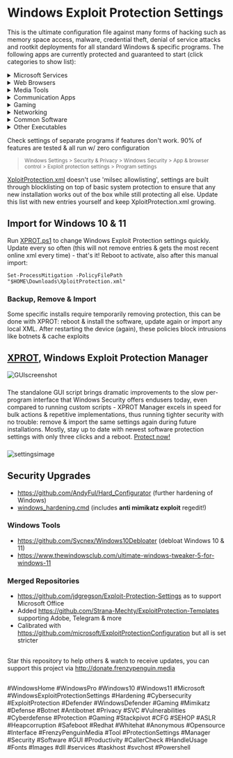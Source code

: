 # Windows Exploit Protection Settings

This is the ultimate configuration file against many forms of hacking such as memory space access, malware, credential theft, denial of service attacks and rootkit deployments for all standard Windows & specific programs. The following apps are currently protected and guaranteed to start (click categories to show list):

<details>
<summary>  Microsoft Services </summary>
  
- Literally all (!) basic Windows programs from boot. Beyond recommendations
(took a few bluescreens >.<)
- OneDrive
- File Explorer
- Smartscreen
- Windows Settings
- Task Manager
- Windows Store
- search index
- SSH
- svchost
- smss
- csrss
- conhost
- dashost
- OOBEbroker
- WMI
- wininit
- winlogon
- WerFault
- lsalso & lsass
- and many more (everything on Windows 10 & 11)
</details>
<details>
<summary> Web Browsers </summary>
  
- Google Chrome (allowing extensions)
- Mozilla Firefox (fully functional with many protection settings)
- Internet Explorer (misclicks happen)
- Opera
- Safari
- Thorium
- Edge
- DuckDuckGo
- Brave
</details>
<details>
<summary> Media Tools </summary>
  
- Audacity
- butt audio streaming
- Virtual DJ
- Photoshop
- Groove Music
- Winamp
- foobar2000
- iTunes
- Windows Media Player
- NDIRecord
- StreamDeck
- Yamaha Steinberg USB
- vMix64
- BlackMagic Video
- VLC Media Player
</details>
<details>
<summary> Communication Apps </summary>

- Skype
- Lync
- Pidgin
- Telegram
- MS Outlook
- Thunderbird
- Windows Live Mail
- Google Talk
- Slack
- Whatsapp
- Armcord (a Discord client)
- Discord
</details>
<details>
<summary> Gaming </summary>

- Steam
- Ubisoft
- EA - Electronic Arts
- GOG Galaxy (edit version number in .XML file accordingly)
- EasyAntiCheat
- The Sims 4
- Cyberpunk 2077
- Firestorm viewer for Second Life
- Radegast
</details>
<details>
<summary> Networking </summary>

- [dnscrypt-proxy](https://github.com/DNSCrypt/dnscrypt-proxy)
- Tor
- WARP 1.1.1.1
- OpenVPN
- WireGuard
- VPN Unlimited

</details>
<details>
<summary>  Common Software </summary>

- Acrobat Reader PDF
- cmd
- Foxit PDF Reader
- Java
- MS Access
- MS Excel
- MS PowerPoint
- MS Word
- MS Wordpad
- MS Notepad
- Notepad++
- Obsidian
- OneNote
- Powershell
- Powershell ISE
- Sumatra PDF
- Visio
- WinZip
- 7Z
- ...
</details>
<details>
<summary> Other Executables </summary>

- Adobe (services)
- AMD (GPU driver)
- Citrix Workspace App
- Edge Webview2 (works for Citrix Workspace, DuckDuckGo, Edge...)
- Everything
- HP (drivers)
- Intel (drivers)
- KeePassXC & proxy
- Open SSL
- NVIDIA
- Qbittorrent
- Qt Web Engine
- Real Converter
- RealPlay
- Realtek Audio
- SyncThing
- Thunderbolt
- WinRAR
- ...
</details>

Check settings of separate programs if features don't work. 90% of features are tested & all run w/ zero configuration
> <sup> Windows Settings > Security & Privacy > Windows Security > App & browser control > Exploit protection settings > Program settings </sup>


[XploitProtection.xml](https://github.com/neohiro/ExploitProtection/XploitProtection.xml) doesn't use 'milsec allowlisting', settings are built through blocklisting on top of basic system protection to ensure that any new installation works out of the box while still protecting all else. Update this list with new entries yourself and keep XploitProtection.xml growing.

## Import for Windows 10 & 11
Run [XPROT.ps1](https://github.com/neohiro/ExploitProtection/blob/M3T4P0D.3XPL01T/XPROT.ps1) to change Windows Exploit Protection settings quickly. Update every so often (this will not remove entries & gets the most recent online xml every time) - that's it! Reboot to activate, also after this manual import:

`Set-ProcessMitigation -PolicyFilePath "$HOME\Downloads\XploitProtection.xml"`

### Backup, Remove & Import
Some specific installs require temporarily removing protection, this can be done with XPROT: reboot & install the software, update again or import any local XML. After restarting the device (again), these policies block intrusions like botnets & cache exploits

## [XPROT](https://github.com/neohiro/ExploitProtection/blob/M3T4P0D.3XPL01T/XPROT.ps1), Windows Exploit Protection Manager
![GUIscreenshot](https://github.com/neohiro/ExploitProtection/blob/M3T4P0D.3XPL01T/media/XProtGUIscreenshot.png)
###
The standalone GUI script brings dramatic improvements to the slow per-program interface that Windows Security offers endusers today, even compared to running custom scripts - XPROT Manager excels in speed for bulk actions & repetitive implementations, thus running tighter security with no trouble: remove & import the same settings again during future installations. Mostly, stay up to date with newest software protection settings with only three clicks and a reboot. [Protect now!](https://github.com/neohiro/ExploitProtection/blob/M3T4P0D.3XPL01T/XPROT.ps1)
###
![settingsimage](https://github.com/neohiro/ExploitProtection/blob/M3T4P0D.3XPL01T/media/WindowsSettings.jpg)

## Security Upgrades
  - https://github.com/AndyFul/Hard_Configurator (further hardening of Windows)
  - [windows_hardening.cmd](https://gist.github.com/neohiro/da3dc76dcf77c67878f02fd71ac17358) (includes **anti mimikatz exploit** regedit!)

### Windows Tools
  - https://github.com/Sycnex/Windows10Debloater (debloat Windows 10 & 11)
  - https://www.thewindowsclub.com/ultimate-windows-tweaker-5-for-windows-11

### Merged Repositories
- https://github.com/jdgregson/Exploit-Protection-Settings as to support Microsoft Office
- Added https://github.com/Strana-Mechty/ExploitProtection-Templates supporting Adobe, Telegram & more
- Calibrated with https://github.com/microsoft/ExploitProtectionConfiguration but all is set stricter
##
Star this repository to help others & watch to receive updates, you can support this project via http://donate.frenzypenguin.media
##
#WindowsHome #WindowsPro #Windows10 #Windows11 #Microsoft #WindowsExploitProtectionSettings #Hardening #Cybersecurity #ExploitProtection #Defender #WindowsDefender #Gaming #Mimikatz #Defense #Botnet #Antibotnet #Privacy #SVC #Vulnerabilities #Cyberdefense #Protection #Gaming #Stackpivot #CFG #SEHOP #ASLR #Heapcorruption #Safeboot #Redhat #Whitehat #Anonymous #Opensource #Interface #FrenzyPenguinMedia #Tool #ProtectionSettings #Manager #Security #Software #GUI #Productivity #CallerCheck #HandleUsage #Fonts #Images #dll #services #taskhost #svchost #Powershell

